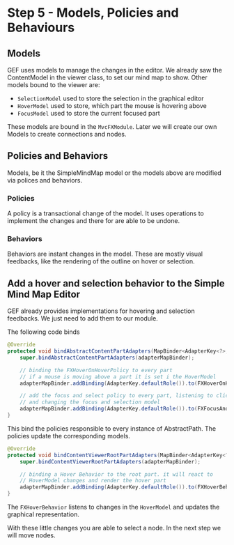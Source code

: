 # Step 5 - Models, Policies and Behaviours


## Models

GEF uses models to manage the changes in the editor. We already saw the ContentModel in the viewer class, to set our mind map to show.
Other models bound to the viewer are:

* `SelectionModel` used to store the selection in the graphical editor
* `HoverModel` used to store, which part the mouse is hovering above
* `FocusModel` used to store the current focused part

These models are bound in the `MvcFXModule`. Later we will create our own Models to create connections and nodes.



## Policies and Behaviors

Models, be it  the SimpleMindMap model or the models above are modified via polices and behaviors.

### Policies

A policy is a transactional change of the model. It uses operations to implement the changes and there for are able to be undone.

### Behaviors

Behaviors are instant changes in the model. These are mostly visual feedbacks, like the rendering of the outline on hover or selection.


## Add a hover and selection behavior to the Simple Mind Map Editor

GEF already provides implementations for hovering and selection feedbacks. We just need to add them to our module.

The following code binds 

```java
@Override
protected void bindAbstractContentPartAdapters(MapBinder<AdapterKey<?>, Object> adapterMapBinder) {
	super.bindAbstractContentPartAdapters(adapterMapBinder);

	// binding the FXHoverOnHoverPolicy to every part
	// if a mouse is moving above a part it is set i the HoverModel
	adapterMapBinder.addBinding(AdapterKey.defaultRole()).to(FXHoverOnHoverPolicy.class);

	// add the focus and select policy to every part, listening to clicks
	// and changing the focus and selection model
	adapterMapBinder.addBinding(AdapterKey.defaultRole()).to(FXFocusAndSelectOnClickPolicy.class);
}
```

This bind the policies responsible to every instance of AbstractPath. The policies update the corresponding models.

```java
@Override
protected void bindContentViewerRootPartAdapters(MapBinder<AdapterKey<?>, Object> adapterMapBinder) {
	super.bindContentViewerRootPartAdapters(adapterMapBinder);

	// binding a Hover Behavior to the root part. it will react to
	// HoverModel changes and render the hover part
	adapterMapBinder.addBinding(AdapterKey.defaultRole()).to(FXHoverBehavior.class);
}
```
The `FXHoverBehavior` listens to changes in the `HoverModel` and updates the graphical representation.

With these little changes you are able to select a node. In the next step we will move nodes.
  
